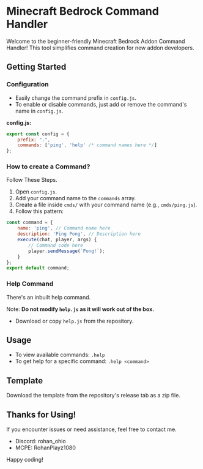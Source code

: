 # Minecraft Bedrock Command Handler

Welcome to the beginner-friendly Minecraft Bedrock Addon Command Handler! This tool simplifies command creation for new addon developers.

## Getting Started

### Configuration

- Easily change the command prefix in `config.js`.
- To enable or disable commands, just add or remove the command's name in `config.js`.

**config.js:**
```javascript
export const config = {
    prefix: ".",
    commands: ['ping', 'help' /* command names here */]
};
```

### How to create a Command?
Follow These Steps.

1. Open `config.js`.
2. Add your command name to the `commands` array.
3. Create a file inside `cmds/` with your command name (e.g., `cmds/ping.js`).
4. Follow this pattern:

```javascript
const command = {
    name: 'ping', // Command name here
    description: 'Ping Pong', // Description here
    execute(chat, player, args) {
        // Command code here
        player.sendMessage(`Pong!`);
    }
};
export default command;
```

### Help Command

There's an inbuilt help command.

Note: **Do not modify `help.js` as it will work out of the box.**
- Download or copy `help.js` from the repository.

## Usage

- To view available commands: `.help`
- To get help for a specific command: `.help <command>`

## Template

Download the template from the repository's release tab as a zip file.

## Thanks for Using!

If you encounter issues or need assistance, feel free to contact me.

- Discord: rohan_ohio
- MCPE: RohanPlayz1080

Happy coding!
